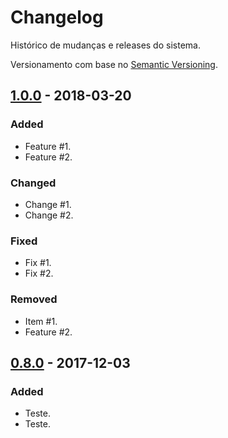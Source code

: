 # Changelog

Histórico de mudanças e releases do sistema.

Versionamento com base no [Semantic Versioning](http://semver.org/spec/v2.0.0.html).

## [1.0.0] - 2018-03-20
### Added
- Feature #1.
- Feature #2.

### Changed
- Change #1.
- Change #2.

### Fixed
- Fix #1.
- Fix #2.

### Removed
- Item #1.
- Feature #2.

## [0.8.0] - 2017-12-03
### Added
- Teste.
- Teste.


[1.0.0]: https://github.com/olivierlacan/keep-a-changelog/compare/v0.3.0...v1.0.0
[0.8.0]: https://github.com/olivierlacan/keep-a-changelog/compare/v0.2.0...v0.3.0
